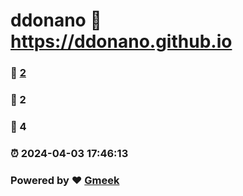 # ddonano :link: https://ddonano.github.io 
### :page_facing_up: [2](https://ddonano.github.io/tag.html) 
### :speech_balloon: 2 
### :hibiscus: 4 
### :alarm_clock: 2024-04-03 17:46:13 
### Powered by :heart: [Gmeek](https://github.com/Meekdai/Gmeek)
